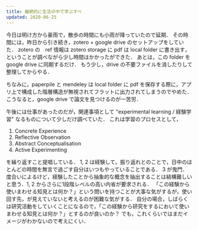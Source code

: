 ```yaml
---
title: 継続的に生活の中で学ぶすべ
updated: 2020-06-25
---
```


今日は明け方から豪雨で，散歩の時間にも小雨が降っていたので延期．
その時間には，昨日から引き続き，zotero + google drive のセットアップをしていた．
zotero の　ref 情報は zotero storage に pdf は local folder に書き出す，ということが調べながら少し時間はかかったができた．
あとは，この folder を google drive に同期するだけ．
もう少し，drive の不要ファイルを消したりして整理してからやる．

ちなみに，paperpile と mendeley は local folder に pdf を保存する際に，アプリ上で構成した階層構造が無視されてフラットに出力されてしまうのでやめた．
こうなると，google drive で論文を見つけるのが一苦労．

午後には仕事があったのだが，関連事項として "experimental learning / 経験学習" なるものについて少しだけ調べていた．
これは学習のプロセスとして，

1. Concrete Experience
2. Reflective Observation
3. Abstract Conceptualisation
4. Active Experimenting

を繰り返すこと提唱している．
1, 2 は経験して，振り返れとのことで，日中のほとんどの時間を無言で過ごす自分はいつもやっていることである．
3 が鬼門．度合いによるけど，経験したことから抽象的な概念を抽出することは結構難しいと思う．1, 2 からさらに1段階レベルの高い内省が要求される．
「この経験から使いまわせる知見とは何か？」という問いを持つことが大事な気がするが，使い回す先，が見えていないと考えるのが困難な気がする．
自分の場合，しばらくは研究活動をしていくことになるので，「この経験から研究をするにおいて使いまわせる知見とは何か？」とするのが良いのか？
でも，これくらいではまだイメージがわかないので考えにくい．

